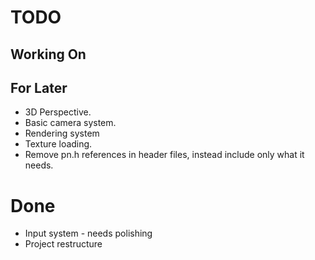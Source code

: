 # TODO

## Working On

## For Later
* 3D Perspective.
* Basic camera system.
* Rendering system
* Texture loading.
* Remove pn.h references in header files, instead include only what it needs.

# Done
* Input system - needs polishing
* Project restructure
